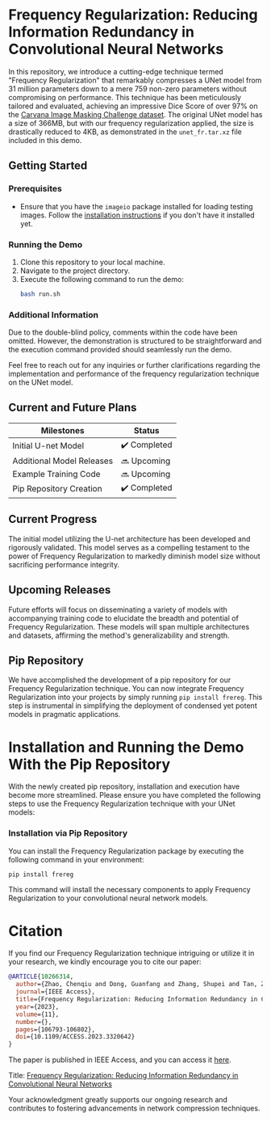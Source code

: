 # Frequency Regularization: Reducing Information Redundancy in Convolutional Neural Networks

In this repository, we introduce a cutting-edge technique termed "Frequency Regularization" that remarkably compresses a UNet model from 31 million parameters down to a mere 759 non-zero parameters without compromising on performance. This technique has been meticulously tailored and evaluated, achieving an impressive Dice Score of over 97% on the [Carvana Image Masking Challenge dataset](https://www.kaggle.com/c/carvana-image-masking-challenge). The original UNet model has a size of 366MB, but with our frequency regularization applied, the size is drastically reduced to 4KB, as demonstrated in the `unet_fr.tar.xz` file included in this demo.

## Getting Started

### Prerequisites

- Ensure that you have the `imageio` package installed for loading testing images. Follow the [installation instructions](https://imageio.readthedocs.io/en/v2.8.0/installation.html) if you don't have it installed yet.

### Running the Demo

1. Clone this repository to your local machine.
2. Navigate to the project directory.
3. Execute the following command to run the demo:
   ```bash
   bash run.sh
   ```

### Additional Information

Due to the double-blind policy, comments within the code have been omitted. However, the demonstration is structured to be straightforward and the execution command provided should seamlessly run the demo.

Feel free to reach out for any inquiries or further clarifications regarding the implementation and performance of the frequency regularization technique on the UNet model.

## Current and Future Plans

| Milestones                  | Status        |
|-----------------------------|---------------|
| Initial U-net Model        | ✔️ Completed   |
| Additional Model Releases  | 🔜 Upcoming   |
| Example Training Code      | 🔜 Upcoming   |
| Pip Repository Creation    | ✔️ Completed   |


## Current Progress
The initial model utilizing the U-net architecture has been developed and rigorously validated. This model serves as a compelling testament to the power of Frequency Regularization to markedly diminish model size without sacrificing performance integrity. 

## Upcoming Releases
Future efforts will focus on disseminating a variety of models with accompanying training code to elucidate the breadth and potential of Frequency Regularization. These models will span multiple architectures and datasets, affirming the method's generalizability and strength.

## Pip Repository
We have accomplished the development of a pip repository for our Frequency Regularization technique. You can now integrate Frequency Regularization into your projects by simply running `pip install frereg`. This step is instrumental in simplifying the deployment of condensed yet potent models in pragmatic applications.

# Installation and Running the Demo With the Pip Repository

With the newly created pip repository, installation and execution have become more streamlined. Please ensure you have completed the following steps to use the Frequency Regularization technique with your UNet models:

### Installation via Pip Repository

You can install the Frequency Regularization package by executing the following command in your environment:

```bash
pip install frereg
```

This command will install the necessary components to apply Frequency Regularization to your convolutional neural network models.


# Citation

If you find our Frequency Regularization technique intriguing or utilize it in your research, we kindly encourage you to cite our paper:

```bibtex
@ARTICLE{10266314,
  author={Zhao, Chenqiu and Dong, Guanfang and Zhang, Shupei and Tan, Zijie and Basu, Anup},
  journal={IEEE Access},
  title={Frequency Regularization: Reducing Information Redundancy in Convolutional Neural Networks},
  year={2023},
  volume={11},
  number={},
  pages={106793-106802},
  doi={10.1109/ACCESS.2023.3320642}
}
```

The paper is published in IEEE Access, and you can access it [here](https://ieeexplore.ieee.org/abstract/document/10266314).

Title: [Frequency Regularization: Reducing Information Redundancy in Convolutional Neural Networks](https://ieeexplore.ieee.org/abstract/document/10266314)

Your acknowledgment greatly supports our ongoing research and contributes to fostering advancements in network compression techniques.
